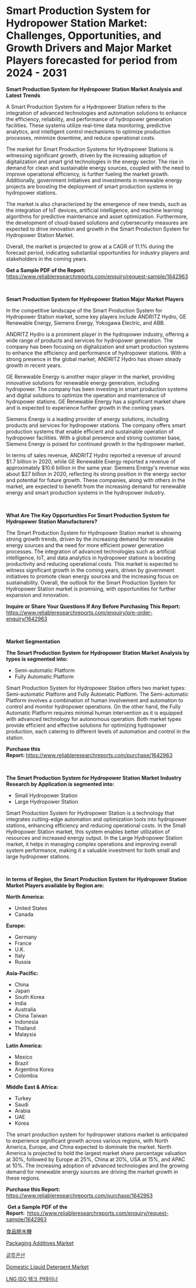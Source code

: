 <p><h1>Smart Production System for Hydropower Station Market: Challenges, Opportunities, and Growth Drivers and Major Market Players forecasted for period from 2024 - 2031</h1></p><p><strong>Smart Production System for Hydropower Station Market Analysis and Latest Trends</strong></p>
<p><p>A Smart Production System for a Hydropower Station refers to the integration of advanced technologies and automation solutions to enhance the efficiency, reliability, and performance of hydropower generation facilities. These systems utilize real-time data monitoring, predictive analytics, and intelligent control mechanisms to optimize production processes, minimize downtime, and reduce operational costs.</p><p>The market for Smart Production Systems for Hydropower Stations is witnessing significant growth, driven by the increasing adoption of digitalization and smart grid technologies in the energy sector. The rise in demand for clean and sustainable energy sources, coupled with the need to improve operational efficiency, is further fueling the market growth. Additionally, government initiatives and investments in renewable energy projects are boosting the deployment of smart production systems in hydropower stations.</p><p>The market is also characterized by the emergence of new trends, such as the integration of IoT devices, artificial intelligence, and machine learning algorithms for predictive maintenance and asset optimization. Furthermore, the development of cloud-based solutions and cybersecurity measures are expected to drive innovation and growth in the Smart Production System for Hydropower Station Market.</p><p>Overall, the market is projected to grow at a CAGR of 11.1% during the forecast period, indicating substantial opportunities for industry players and stakeholders in the coming years.</p></p>
<p><strong>Get a Sample PDF of the Report:&nbsp;</strong> <a href="https://www.reliableresearchreports.com/enquiry/request-sample/1642963">https://www.reliableresearchreports.com/enquiry/request-sample/1642963</a></p>
<p>&nbsp;</p>
<p><strong>Smart Production System for Hydropower Station Major Market Players</strong></p>
<p><p>In the competitive landscape of the Smart Production System for Hydropower Station market, some key players include ANDRITZ Hydro, GE Renewable Energy, Siemens Energy, Yokogawa Electric, and ABB. </p><p>ANDRITZ Hydro is a prominent player in the hydropower industry, offering a wide range of products and services for hydropower generation. The company has been focusing on digitalization and smart production systems to enhance the efficiency and performance of hydropower stations. With a strong presence in the global market, ANDRITZ Hydro has shown steady growth in recent years.</p><p>GE Renewable Energy is another major player in the market, providing innovative solutions for renewable energy generation, including hydropower. The company has been investing in smart production systems and digital solutions to optimize the operation and maintenance of hydropower stations. GE Renewable Energy has a significant market share and is expected to experience further growth in the coming years.</p><p>Siemens Energy is a leading provider of energy solutions, including products and services for hydropower stations. The company offers smart production systems that enable efficient and sustainable operation of hydropower facilities. With a global presence and strong customer base, Siemens Energy is poised for continued growth in the hydropower market.</p><p>In terms of sales revenue, ANDRITZ Hydro reported a revenue of around $1.7 billion in 2020, while GE Renewable Energy reported a revenue of approximately $10.6 billion in the same year. Siemens Energy's revenue was about $27 billion in 2020, reflecting its strong position in the energy sector and potential for future growth. These companies, along with others in the market, are expected to benefit from the increasing demand for renewable energy and smart production systems in the hydropower industry.</p></p>
<p>&nbsp;</p>
<p><strong>What Are The Key Opportunities For Smart Production System for Hydropower Station Manufacturers?</strong></p>
<p><p>The Smart Production System for Hydropower Station market is showing strong growth trends, driven by the increasing demand for renewable energy sources and the need for more efficient power generation processes. The integration of advanced technologies such as artificial intelligence, IoT, and data analytics in hydropower stations is boosting productivity and reducing operational costs. This market is expected to witness significant growth in the coming years, driven by government initiatives to promote clean energy sources and the increasing focus on sustainability. Overall, the outlook for the Smart Production System for Hydropower Station market is promising, with opportunities for further expansion and innovation.</p></p>
<p><strong>Inquire or Share Your Questions If Any Before Purchasing This Report:</strong> <a href="https://www.reliableresearchreports.com/enquiry/pre-order-enquiry/1642963">https://www.reliableresearchreports.com/enquiry/pre-order-enquiry/1642963</a></p>
<p>&nbsp;</p>
<p><strong>Market Segmentation</strong></p>
<p><strong>The Smart Production System for Hydropower Station Market Analysis by types is segmented into:</strong></p>
<p><ul><li>Semi-automatic Platform</li><li>Fully Automatic Platform</li></ul></p>
<p><p>Smart Production System for Hydropower Station offers two market types: Semi-automatic Platform and Fully Automatic Platform. The Semi-automatic Platform involves a combination of human involvement and automation to control and monitor hydropower operations. On the other hand, the Fully Automatic Platform requires minimal human intervention as it is equipped with advanced technology for autonomous operation. Both market types provide efficient and effective solutions for optimizing hydropower production, each catering to different levels of automation and control in the station.</p></p>
<p><strong>Purchase this Report:&nbsp;</strong><a href="https://www.reliableresearchreports.com/purchase/1642963">https://www.reliableresearchreports.com/purchase/1642963</a></p>
<p>&nbsp;</p>
<p><strong>The Smart Production System for Hydropower Station Market Industry Research by Application is segmented into:</strong></p>
<p><ul><li>Small Hydropower Station</li><li>Large Hydropower Station</li></ul></p>
<p><p>Smart Production System for Hydropower Station is a technology that integrates cutting-edge automation and optimization tools into hydropower stations, enhancing efficiency and reducing operational costs. In the Small Hydropower Station market, this system enables better utilization of resources and increased energy output. In the Large Hydropower Station market, it helps in managing complex operations and improving overall system performance, making it a valuable investment for both small and large hydropower stations.</p></p>
<p>&nbsp;</p>
<p><strong>In terms of Region, the Smart Production System for Hydropower Station Market Players available by Region are:</strong></p>
<p>
    <p> <strong> North America: </strong>
        <ul>
            <li>United States</li>
            <li>Canada</li>
        </ul>
        </p> 
    <p> <strong> Europe: </strong>
        <ul>
            <li>Germany</li>
            <li>France</li>
            <li>U.K.</li>
            <li>Italy</li>
            <li>Russia</li>
        </ul>
        </p> 
    <p> <strong> Asia-Pacific: </strong>
        <ul>
            <li>China</li>
            <li>Japan</li>
            <li>South Korea</li>
            <li>India</li>
            <li>Australia</li>
            <li>China Taiwan</li>
            <li>Indonesia</li>
            <li>Thailand</li>
            <li>Malaysia</li>
        </ul>
        </p> 
    <p> <strong> Latin America: </strong>
        <ul>
            <li>Mexico</li>
            <li>Brazil</li>
            <li>Argentina Korea</li>
            <li>Colombia</li>
        </ul>
        </p> 
    <p> <strong> Middle East & Africa: </strong>
        <ul>
            <li>Turkey</li>
            <li>Saudi</li>
            <li>Arabia</li>
            <li>UAE</li>
            <li>Korea</li>
        </ul>
    </p>
    </p>
<p><p>The smart production system for hydropower stations market is anticipated to experience significant growth across various regions, with North America, Europe, and China expected to dominate the market. North America is projected to hold the largest market share percentage valuation at 30%, followed by Europe at 25%, China at 20%, USA at 15%, and APAC at 10%. The increasing adoption of advanced technologies and the growing demand for renewable energy sources are driving the market growth in these regions.</p></p>
<p><strong>Purchase this Report: </strong><a href="https://www.reliableresearchreports.com/purchase/1642963">https://www.reliableresearchreports.com/purchase/1642963</a></p>
<p>&nbsp;<strong>Get a Sample PDF of the Report:&nbsp;&nbsp;</strong><a href="https://www.reliableresearchreports.com/enquiry/request-sample/1642963">https://www.reliableresearchreports.com/enquiry/request-sample/1642963</a></p>
<p><strong></strong></p>
<p><p><a href="https://medium.com/@silverbeaudinsa406dp355ue/%E9%A3%9F%E5%93%81%E4%B9%BE%E7%87%A5%E6%A9%9F%E5%B8%82%E5%A0%B4%E3%81%AF-%E5%B8%82%E5%A0%B4%E3%82%B7%E3%82%A7%E3%82%A2-%E5%B8%82%E5%A0%B4%E5%8B%95%E5%90%91-%E5%B8%82%E5%A0%B4%E6%88%90%E9%95%B7%E3%81%AB%E9%96%A2%E3%81%99%E3%82%8B%E6%83%85%E5%A0%B1%E3%82%92%E6%8F%90%E4%BE%9B%E3%81%97%E3%81%BE%E3%81%99-38f698eb7255">食品脱水機</a></p><p><a href="https://view.publitas.com/reportprime-1/packaging-additives-market-challenges-opportunities-and-growth-drivers-and-major-market-players-forecasted-for-period-from-2024-2031/">Packaging Additives Market</a></p><p><a href="https://medium.com/@marquezpenistero05eud5zjn/%EA%B8%80%EB%A3%A8%EC%BD%94%EB%8B%89%EC%95%A0%EC%94%A8%EB%93%9C-%EC%8B%9C%EC%9E%A5-%EB%B6%84%EC%84%9D-%EA%B8%80%EB%A1%9C%EB%B2%8C-%EC%82%B0%EC%97%85-%EC%A0%84%EB%A7%9D-%EB%B0%8F-%EC%98%88%EC%B8%A1-2024%EB%85%84%EB%B6%80%ED%84%B0-2031%EB%85%84%EA%B9%8C%EC%A7%80-a611f97ace25">글루콘산</a></p><p><a href="https://automatic-knee-4c7.notion.site/Domestic-Liquid-Detergent-Market-Size-Market-Share-and-Global-Market-Analysis-Report-2024-2031-f74c90a28b6043fd80f912ec56c48347">Domestic Liquid Detergent Market</a></p><p><a href="https://medium.com/@marquezpenistero05eud5zjn/lng-iso-%ED%83%B1%ED%81%AC-%EC%BB%A8%ED%85%8C%EC%9D%B4%EB%84%88-%EC%8B%9C%EC%9E%A5-%EC%A0%90%EC%9C%A0%EC%9C%A8-%EC%A7%84%ED%99%94-%EB%B0%8F-%EC%8B%9C%EC%9E%A5-%EC%84%B1%EC%9E%A5-%ED%8A%B8%EB%A0%8C%EB%93%9C-2024-2031-a3a4f84a9b5d">LNG ISO 탱크 컨테이너</a></p></p>